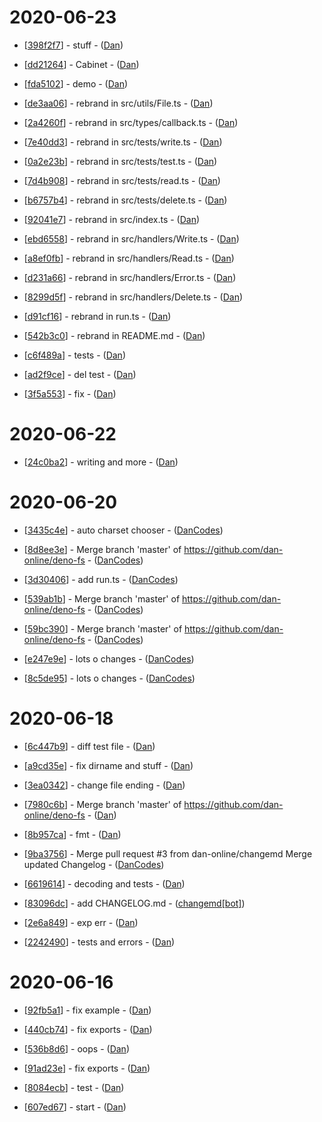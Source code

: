 
# 2020-06-23
- [[398f2f7](https://github.com/dan-online/cabinet/commit/398f2f7ba267d6d96bc1573801a35341c150630f)] - stuff - ([Dan](Dan))

- [[dd21264](https://github.com/dan-online/cabinet/commit/dd21264c3547f672fe63ebfce251412c1e420b41)] - Cabinet - ([Dan](Dan))

- [[fda5102](https://github.com/dan-online/cabinet/commit/fda51029329c1243f687d41a8966970e9d9b9a2e)] - demo - ([Dan](Dan))

- [[de3aa06](https://github.com/dan-online/cabinet/commit/de3aa060cdb0c96accb403da8d05ec3252cef96c)] - rebrand in src/utils/File.ts - ([Dan](Dan))

- [[2a4260f](https://github.com/dan-online/cabinet/commit/2a4260fcebe9d5c5f6851ba6f85867731434ce02)] - rebrand in src/types/callback.ts - ([Dan](Dan))

- [[7e40dd3](https://github.com/dan-online/cabinet/commit/7e40dd387af3076206e8b55fd3ba28b99730ac0b)] - rebrand in src/tests/write.ts - ([Dan](Dan))

- [[0a2e23b](https://github.com/dan-online/cabinet/commit/0a2e23b5330809856fef66c285c490bf4c2895c9)] - rebrand in src/tests/test.ts - ([Dan](Dan))

- [[7d4b908](https://github.com/dan-online/cabinet/commit/7d4b908d7c34ab012072bd7fb75678f295828a8e)] - rebrand in src/tests/read.ts - ([Dan](Dan))

- [[b6757b4](https://github.com/dan-online/cabinet/commit/b6757b4658e1a3adbb88734e83eeeda60919723b)] - rebrand in src/tests/delete.ts - ([Dan](Dan))

- [[92041e7](https://github.com/dan-online/cabinet/commit/92041e7273c2410d2862c3b3fc1588056b731914)] - rebrand in src/index.ts - ([Dan](Dan))

- [[ebd6558](https://github.com/dan-online/cabinet/commit/ebd655876453a61ef2d3680fe23ddfc7559e4b4d)] - rebrand in src/handlers/Write.ts - ([Dan](Dan))

- [[a8ef0fb](https://github.com/dan-online/cabinet/commit/a8ef0fb023eafab013d9feb3bc661c62c40b58d3)] - rebrand in src/handlers/Read.ts - ([Dan](Dan))

- [[d231a66](https://github.com/dan-online/cabinet/commit/d231a6603650df12df845c8f12f6e51e0c2031fc)] - rebrand in src/handlers/Error.ts - ([Dan](Dan))

- [[8299d5f](https://github.com/dan-online/cabinet/commit/8299d5f5f7b674a197f1829210027fc6a74b5587)] - rebrand in src/handlers/Delete.ts - ([Dan](Dan))

- [[d91cf16](https://github.com/dan-online/cabinet/commit/d91cf16df8050f8cb61b054205bb55fb1bcd0327)] - rebrand in run.ts - ([Dan](Dan))

- [[542b3c0](https://github.com/dan-online/cabinet/commit/542b3c08b3062f3a0ed1cdbc90aef11e62a6c23a)] - rebrand in README.md - ([Dan](Dan))

- [[c6f489a](https://github.com/dan-online/cabinet/commit/c6f489a835700ed9d5ad42bf0b68debd5bc60d48)] - tests - ([Dan](Dan))

- [[ad2f9ce](https://github.com/dan-online/cabinet/commit/ad2f9ce47825b4c1444c325184571ef6ad498f20)] - del test - ([Dan](Dan))

- [[3f5a553](https://github.com/dan-online/cabinet/commit/3f5a5536b0652c12bfa5c52d57ea888809ab606d)] - fix - ([Dan](Dan))

# 2020-06-22
- [[24c0ba2](https://github.com/dan-online/cabinet/commit/24c0ba20e2a0ee9bddb2fed4ea8f713ec2d1a373)] - writing and more - ([Dan](Dan))

# 2020-06-20
- [[3435c4e](https://github.com/dan-online/cabinet/commit/3435c4e1eb11de7bde82581c9d81ae45055bed2a)] - auto charset chooser - ([DanCodes](DanCodes))

- [[8d8ee3e](https://github.com/dan-online/cabinet/commit/8d8ee3ef419b8279e06f1a98688ad437767a776c)] - Merge branch 'master' of https://github.com/dan-online/deno-fs - ([DanCodes](DanCodes))

- [[3d30406](https://github.com/dan-online/cabinet/commit/3d3040690584d10806172a0d2cf782fc69f0d185)] - add run.ts - ([DanCodes](DanCodes))

- [[539ab1b](https://github.com/dan-online/cabinet/commit/539ab1b556fe13c10c11a90da60ffb54d56ee036)] - Merge branch 'master' of https://github.com/dan-online/deno-fs - ([DanCodes](DanCodes))

- [[59bc390](https://github.com/dan-online/cabinet/commit/59bc390ccb82c44c0e9bfac7bb0c368954832e38)] - Merge branch 'master' of https://github.com/dan-online/deno-fs - ([DanCodes](DanCodes))

- [[e247e9e](https://github.com/dan-online/cabinet/commit/e247e9e60b5f3f304eb012ac46dfbbba27b6bc1e)] - lots o changes - ([DanCodes](DanCodes))

- [[8c5de95](https://github.com/dan-online/cabinet/commit/8c5de95f5d1d63442b4d15e3cc89a6ab681d53c3)] - lots o changes - ([DanCodes](DanCodes))

# 2020-06-18
- [[6c447b9](https://github.com/dan-online/cabinet/commit/6c447b949aee6a416c64d217579b09ccef3d552b)] - diff test file - ([Dan](Dan))

- [[a9cd35e](https://github.com/dan-online/cabinet/commit/a9cd35e3c0ada9d77d6984dd7906eaffc3cd147d)] - fix dirname and stuff - ([Dan](Dan))

- [[3ea0342](https://github.com/dan-online/cabinet/commit/3ea0342738bf9d3885b78792e76f3698b088d475)] - change file ending - ([Dan](Dan))

- [[7980c6b](https://github.com/dan-online/cabinet/commit/7980c6b449b0723cf61057d5a7485633d2a84b24)] - Merge branch 'master' of https://github.com/dan-online/deno-fs - ([Dan](Dan))

- [[8b957ca](https://github.com/dan-online/cabinet/commit/8b957cae8aec26a2db62efb163f3d375089ebe6e)] - fmt - ([Dan](Dan))

- [[9ba3756](https://github.com/dan-online/cabinet/commit/9ba37564b75c8a4ce26026797c5e3d024f828c5b)] - Merge pull request #3 from dan-online/changemd  Merge updated Changelog - ([DanCodes](DanCodes))

- [[6619614](https://github.com/dan-online/cabinet/commit/661961419e299c1ac2787f7ed23eb30646d33a7c)] - decoding and tests - ([Dan](Dan))

- [[83096dc](https://github.com/dan-online/cabinet/commit/83096dc0c60c9071338f943b9dbee0a0bad715b0)] - add CHANGELOG.md - ([changemd[bot]](changemd[bot]))

- [[2e6a849](https://github.com/dan-online/cabinet/commit/2e6a849bac5a1c96406fee78de1a6c0534933671)] - exp err - ([Dan](Dan))

- [[2242490](https://github.com/dan-online/cabinet/commit/224249070ea5c07170d99ab93247c8963933c058)] - tests and errors - ([Dan](Dan))

# 2020-06-16
- [[92fb5a1](https://github.com/dan-online/cabinet/commit/92fb5a11e332a0b22d85314458ec59d0f1aaced7)] - fix example - ([Dan](Dan))

- [[440cb74](https://github.com/dan-online/cabinet/commit/440cb7467999e59abcd2c8f9787ad331d1ad584e)] - fix exports - ([Dan](Dan))

- [[536b8d6](https://github.com/dan-online/cabinet/commit/536b8d6c474aeccedb221aaf97b5ed6b34330b8b)] - oops - ([Dan](Dan))

- [[91ad23e](https://github.com/dan-online/cabinet/commit/91ad23e684ed60ae544100c61424411b2cd916a7)] - fix exports - ([Dan](Dan))

- [[8084ecb](https://github.com/dan-online/cabinet/commit/8084ecb0ea554b147bcf8d3f3e6b9bdd0fc249da)] - test - ([Dan](Dan))

- [[607ed67](https://github.com/dan-online/cabinet/commit/607ed67fc3a8e7b56b2ed776c00d9be83f871479)] - start - ([Dan](Dan))